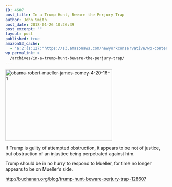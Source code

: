 ```yaml
---
ID: 4607
post_title: In a Trump Hunt, Beware the Perjury Trap
author: John Smith
post_date: 2018-01-26 10:26:39
post_excerpt: ""
layout: post
published: true
amazonS3_cache:
  - 'a:2:{s:127:"https://s3.amazonaws.com/newyorkconservative/wp-content/uploads/2018/01/26102519/obama-robert-mueller-james-comey-4-20-16-1.jpg";s:4:"4608";s:109:"https://www.newyorkconservative.com/wp-content/uploads/2018/01/obama-robert-mueller-james-comey-4-20-16-1.jpg";s:4:"4608";}'
wp_permalink: >
  /archives/in-a-trump-hunt-beware-the-perjury-trap/
---
```

<a href="https://www.newyorkconservative.com/wp-content/uploads/2018/01/obama-robert-mueller-james-comey-4-20-16-1.jpg"><img class="alignnone  wp-image-4608" src="https://www.newyorkconservative.com/wp-content/uploads/2018/01/obama-robert-mueller-james-comey-4-20-16-1.jpg" alt="obama-robert-mueller-james-comey-4-20-16-1" width="333" height="222" /></a>

If Trump is guilty of attempted obstruction, it appears to be not of justice, but obstruction of an injustice being perpetrated against him.

Trump should be in no hurry to respond to Mueller, for time no longer appears to be on Mueller’s side.

<a href="http://buchanan.org/blog/trump-hunt-beware-perjury-trap-128607">http://buchanan.org/blog/trump-hunt-beware-perjury-trap-128607</a>